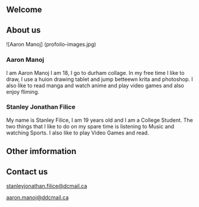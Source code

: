 ## Welcome 



## About us
![Aaron Manoj] (profoilo-images.jpg)
### Aaron Manoj

I am Aaron Manoj I am 18, I go to durham collage. In my free time I like to draw, I use a huion drawing tablet and jump betteewn krita and photoshop. I also like to read manga and watch anime and play video games and also enjoy fliming.


### Stanley Jonathan Filice

My name is Stanley Filice, I am 19 years old and I am a College Student. The two things that I like to do on my spare time is listening to Music and watching Sports. I also like to play Video Games and read. 

## Other imformation

## Contact us


stanleyjonathan.filice@dcmail.ca

aaron.manoj@ddcmail.ca

